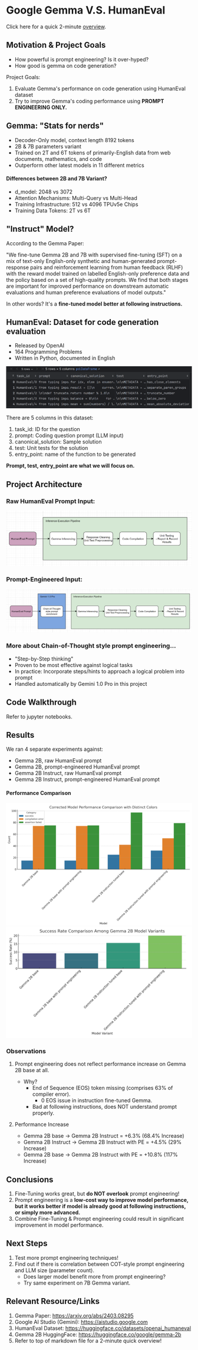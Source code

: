 # Google Gemma V.S. HumanEval
Click here for a quick 2-minute [overview](https://drive.google.com/file/d/1Bknv63WwcjpWN_Omb0tbazgEB1706qFb/view?usp=sharing).
## Motivation & Project Goals
- How powerful is prompt engineering? Is it over-hyped?
- How good is gemma on code generation?

Project Goals:
1. Evaluate Gemma's performance on code generation using HumanEval dataset
2. Try to improve Gemma's coding performance using **PROMPT ENGINEERING ONLY.**

## Gemma: "Stats for nerds"
- Decoder-Only model, context length 8192 tokens
- 2B & 7B parameters variant
- Trained on 2T and 6T tokens of primarily-English data from web documents, mathematics, and code
- Outperform other latest models in 11 different metrics

#### Differences between 2B and 7B Variant?
- d_model: 2048 vs 3072
- Attention Mechanisms: Multi-Query vs Multi-Head
- Training Infrastructure: 512 vs 4096 TPUv5e Chips
- Training Data Tokens: 2T vs 6T

## "Instruct" Model?
According to the Gemma Paper: 

"We fine-tune Gemma 2B and 7B with supervised fine-tuning (SFT) on a mix of text-only English-only 
synthetic and human-generated prompt-response pairs and reinforcement learning from human feedback (RLHF) 
with the reward model trained on labelled English-only preference data and the policy based on a set of 
high-quality prompts. We find that both stages are important for improved performance on downstream 
automatic evaluations and human preference evaluations of model outputs."

In other words? It's a **fine-tuned model better at following instructions.**

## HumanEval: Dataset for code generation evaluation
- Released by OpenAI
- 164 Programming Problems
- Written in Python, documented in English

![dataframe.png](photos%2Fdataframe.png)

There are 5 columns in this dataset:
1. task_id: ID for the question
2. prompt: Coding question prompt (LLM input)
3. canonical_solution: Sample solution
4. test: Unit tests for the solution
5. entry_point: name of the function to be generated

**Prompt, test, entry_point are what we will focus on.**

## Project Architecture
### Raw HumanEval Prompt Input:
![img.png](photos/img.png)

### Prompt-Engineered Input:
![img.png](photos/img2.png)

### More about Chain-of-Thought style prompt engineering...
- "Step-by-Step thinking"
- Proven to be most effective against logical tasks
- In practice: Incorporate steps/hints to approach a logical problem into prompt
- Handled automatically by Gemini 1.0 Pro in this project

## Code Walkthrough
Refer to jupyter notebooks.

## Results
We ran 4 separate experiments against:
- Gemma 2B, raw HumanEval prompt
- Gemma 2B, prompt-engineered HumanEval prompt
- Gemma 2B Instruct, raw HumanEval prompt
- Gemma 2B Instruct, prompt-engineered HumanEval prompt

#### Performance Comparison
![img.png](photos/img3.png)
![img_1.png](photos/img_1.png)

### Observations
1. Prompt engineering does not reflect performance increase on Gemma 2B base at all.
   - Why?
     - End of Sequence (EOS) token missing (comprises 63% of compiler error).
       - 0 EOS issue in instruction fine-tuned Gemma.
     - Bad at following instructions, does NOT understand prompt properly.


2. Performance Increase
   - Gemma 2B base -> Gemma 2B Instruct = +6.3% (68.4% Increase)
   - Gemma 2B Instruct -> Gemma 2B Instruct with PE = +4.5% (29% Increase)
   - Gemma 2B base -> Gemma 2B Instruct with PE = +10.8% (117% Increase)

## Conclusions
1. Fine-Tuning works great, but **do NOT overlook** prompt engineering!
2. Prompt engineering is a **low-cost way to improve model performance, but it works 
better if model is already good at following instructions, or simply more advanced.**
3. Combine Fine-Tuning & Prompt engineering could result in significant improvement in model performance.

## Next Steps
1. Test more prompt engineering techniques!
2. Find out if there is correlation between COT-style prompt engineering and LLM size (parameter count).
    - Does larger model benefit more from prompt engineering?
    - Try same experiment on 7B Gemma variant.


## Relevant Resource/Links
1. Gemma Paper: https://arxiv.org/abs/2403.08295
2. Google AI Studio (Gemini): https://aistudio.google.com  
3. HumanEval Dataset: https://huggingface.co/datasets/openai_humaneval
4. Gemma 2B HuggingFace: https://huggingface.co/google/gemma-2b
5. Refer to top of markdown file for a 2-minute quick overview!



